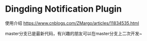# Dingding Notification Plugin 

使用介绍
https://www.cnblogs.com/ZMargo/articles/11834535.html

master分支已是最新代码，有兴趣的朋友可以在master分支上二次开发~
